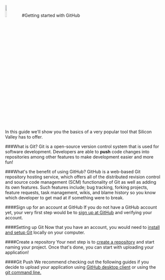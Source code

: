 <img src="https://raw.githubusercontent.com/Gearhost/docs/master/Images/octocat.jpg" width=10%/>
#Getting started with GitHub  

In this guide we'll show you the basics of a very popular tool that Silicon Valley has to offer.

###What is Git?
Git is a open-source version control system that is used for software development. Developers are able to **push** code changes into repositories among other features to make development easier and more fun! 

###What's the benefit of using GitHub?
GitHub is a web-based Git repository hosting service, which offers all of the distributed revision control and source code management (SCM) functionality of Git as well as adding its own features.
Such features include; bug tracking, forking projects,  feature requests, task management, wikis, and blame history so you know which developer to get mad at if something were to break.


####Sign up for an account at GitHub
If you do not have a GitHub account yet, your very first step would be to [sign up at GitHub](https://github.com/) and verifying your account.

####Setting up Git
Now that you have an account, you would need to [install and setup Git](https://help.github.com/articles/set-up-git/) locally on your computer. 
 
####Create a repository
Your next step is to [create a repository](https://help.github.com/articles/create-a-repo/) and start naming your project. Once that's done, you can start with uploading your application!

####Git Push
We recommend checking out the following guides if you decide to upload your application using [GitHub desktop client](https://guides.github.com/introduction/getting-your-project-on-github/#desktop) or using the [git command line.](https://help.github.com/articles/adding-an-existing-project-to-github-using-the-command-line/)


